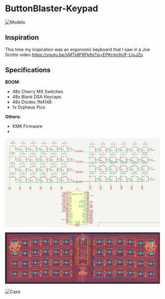 # ButtonBlaster-Keypad
![Modelo]()

## Inspiration
This time my inspiration was an ergonomic keyboard that I saw in a Joe Scotto video https://youtu.be/sMTs8F6Fk6s?si=EPKrmchUF-LIuJZo


## Specifications
**BOOM:**

- 48x Cherry MX Switches
- 48x Blank DSA Keycaps
- 48x Diodes 1N4148
- 1x Orpheus Pico

**Others:**

- KMK Firmware
- 

![Schematic](https://github.com/Cesarweon/ButtonBlaster-Keypad/blob/main/Imagenes/Esquema.png)


![PCB](https://github.com/Cesarweon/ButtonBlaster-Keypad/blob/main/Imagenes/PCB.png)


![Case]()
